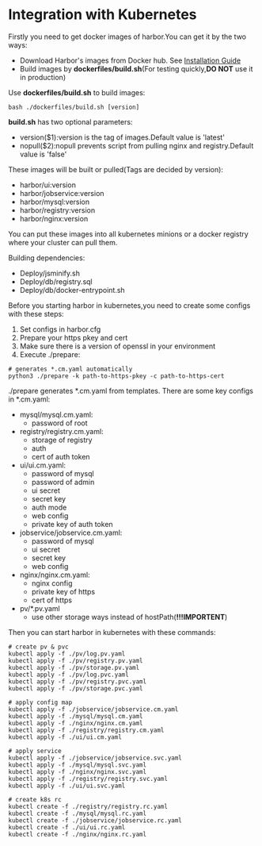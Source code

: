 
# Integration with Kubernetes

Firstly you need to get docker images of harbor.You can get it by the two ways:
- Download Harbor's images from Docker hub. See [Installation Guide](https://github.com/vmware/harbor/blob/master/docs/installation_guide.md)
- Build images by **dockerfiles/build.sh**(For testing quickly,**DO NOT** use it in production)

Use **dockerfiles/build.sh** to build images:  
```
bash ./dockerfiles/build.sh [version]
```


**build.sh** has two optional parameters:
- version($1):version is the tag of images.Default value is 'latest'
- nopull($2):nopull prevents script from pulling nginx and registry.Default value is 'false'


These images will be built or pulled(Tags are decided by version):
- harbor/ui:version  
- harbor/jobservice:version  
- harbor/mysql:version  
- harbor/registry:version  
- harbor/nginx:version  

You can put these images into all kubernetes minions or a docker registry where your cluster can pull them.    

Building dependencies:   
- Deploy/jsminify.sh  
- Deploy/db/registry.sql  
- Deploy/db/docker-entrypoint.sh  


Before you starting harbor in kubernetes,you need to create some configs with these steps:  
1. Set configs in harbor.cfg  
2. Prepare your https pkey and cert  
3. Make sure there is a version of openssl in your environment 
4. Execute ./prepare:
```
# generates *.cm.yaml automatically 
python3 ./prepare -k path-to-https-pkey -c path-to-https-cert
```

./prepare generates *.cm.yaml from templates. There are some key configs in *.cm.yaml:
- mysql/mysql.cm.yaml:
  - password of root
- registry/registry.cm.yaml:
  - storage of registry
  - auth
  - cert of auth token
- ui/ui.cm.yaml:
  - password of mysql
  - password of admin
  - ui secret
  - secret key 
  - auth mode
  - web config
  - private key of auth token
- jobservice/jobservice.cm.yaml:
  - password of mysql
  - ui secret
  - secret key
  - web config
- nginx/nginx.cm.yaml:
  - nginx config 
  - private key of https
  - cert of https
- pv/*.pv.yaml
  - use other storage ways instead of hostPath(**!!!IMPORTENT**)

Then you can start harbor in kubernetes with these commands:
```
# create pv & pvc
kubectl apply -f ./pv/log.pv.yaml
kubectl apply -f ./pv/registry.pv.yaml
kubectl apply -f ./pv/storage.pv.yaml
kubectl apply -f ./pv/log.pvc.yaml
kubectl apply -f ./pv/registry.pvc.yaml
kubectl apply -f ./pv/storage.pvc.yaml

# apply config map
kubectl apply -f ./jobservice/jobservice.cm.yaml
kubectl apply -f ./mysql/mysql.cm.yaml
kubectl apply -f ./nginx/nginx.cm.yaml
kubectl apply -f ./registry/registry.cm.yaml
kubectl apply -f ./ui/ui.cm.yaml

# apply service
kubectl apply -f ./jobservice/jobservice.svc.yaml
kubectl apply -f ./mysql/mysql.svc.yaml
kubectl apply -f ./nginx/nginx.svc.yaml
kubectl apply -f ./registry/registry.svc.yaml
kubectl apply -f ./ui/ui.svc.yaml

# create k8s rc
kubectl create -f ./registry/registry.rc.yaml
kubectl create -f ./mysql/mysql.rc.yaml
kubectl create -f ./jobservice/jobservice.rc.yaml
kubectl create -f ./ui/ui.rc.yaml
kubectl create -f ./nginx/nginx.rc.yaml

```